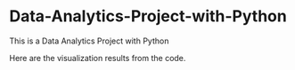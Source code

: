 # Data-Analytics-Project-with-Python
This is a Data Analytics Project with Python

Here are the visualization results from the code.
